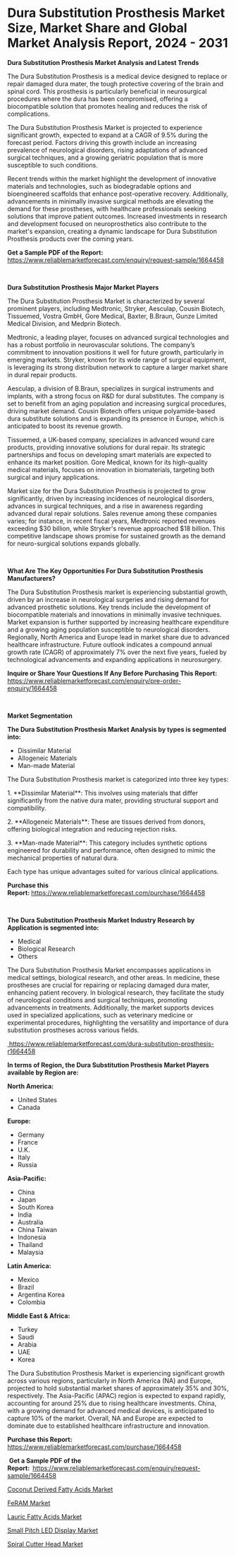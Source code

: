 <p><h1>Dura Substitution Prosthesis Market Size, Market Share and Global Market Analysis Report, 2024 - 2031</h1></p><p><strong>Dura Substitution Prosthesis Market Analysis and Latest Trends</strong></p>
<p><p>The Dura Substitution Prosthesis is a medical device designed to replace or repair damaged dura mater, the tough protective covering of the brain and spinal cord. This prosthesis is particularly beneficial in neurosurgical procedures where the dura has been compromised, offering a biocompatible solution that promotes healing and reduces the risk of complications. </p><p>The Dura Substitution Prosthesis Market is projected to experience significant growth, expected to expand at a CAGR of 9.5% during the forecast period. Factors driving this growth include an increasing prevalence of neurological disorders, rising adaptations of advanced surgical techniques, and a growing geriatric population that is more susceptible to such conditions. </p><p>Recent trends within the market highlight the development of innovative materials and technologies, such as biodegradable options and bioengineered scaffolds that enhance post-operative recovery. Additionally, advancements in minimally invasive surgical methods are elevating the demand for these prostheses, with healthcare professionals seeking solutions that improve patient outcomes. Increased investments in research and development focused on neuroprosthetics also contribute to the market's expansion, creating a dynamic landscape for Dura Substitution Prosthesis products over the coming years.</p></p>
<p><strong>Get a Sample PDF of the Report:&nbsp;</strong> <a href="https://www.reliablemarketforecast.com/enquiry/request-sample/1664458?utm_campaign=1123&utm_medium=2&utm_source=Github&utm_content=ia&utm_term=28092024&utm_id=dura-substitution-prosthesis">https://www.reliablemarketforecast.com/enquiry/request-sample/1664458</a></p>
<p>&nbsp;</p>
<p><strong>Dura Substitution Prosthesis Major Market Players</strong></p>
<p><p>The Dura Substitution Prosthesis Market is characterized by several prominent players, including Medtronic, Stryker, Aesculap, Cousin Biotech, Tissuemed, Vostra GmbH, Gore Medical, Baxter, B.Braun, Gunze Limited Medical Division, and Medprin Biotech. </p><p>Medtronic, a leading player, focuses on advanced surgical technologies and has a robust portfolio in neurovascular solutions. The company’s commitment to innovation positions it well for future growth, particularly in emerging markets. Stryker, known for its wide range of surgical equipment, is leveraging its strong distribution network to capture a larger market share in dural repair products.</p><p>Aesculap, a division of B.Braun, specializes in surgical instruments and implants, with a strong focus on R&D for dural substitutes. The company is set to benefit from an aging population and increasing surgical procedures, driving market demand. Cousin Biotech offers unique polyamide-based dura substitute solutions and is expanding its presence in Europe, which is anticipated to boost its revenue growth.</p><p>Tissuemed, a UK-based company, specializes in advanced wound care products, providing innovative solutions for dural repair. Its strategic partnerships and focus on developing smart materials are expected to enhance its market position. Gore Medical, known for its high-quality medical materials, focuses on innovation in biomaterials, targeting both surgical and injury applications.</p><p>Market size for the Dura Substitution Prosthesis is projected to grow significantly, driven by increasing incidences of neurological disorders, advances in surgical techniques, and a rise in awareness regarding advanced dural repair solutions. Sales revenue among these companies varies; for instance, in recent fiscal years, Medtronic reported revenues exceeding $30 billion, while Stryker's revenue approached $18 billion. This competitive landscape shows promise for sustained growth as the demand for neuro-surgical solutions expands globally.</p></p>
<p>&nbsp;</p>
<p><strong>What Are The Key Opportunities For Dura Substitution Prosthesis Manufacturers?</strong></p>
<p><p>The Dura Substitution Prosthesis market is experiencing substantial growth, driven by an increase in neurological surgeries and rising demand for advanced prosthetic solutions. Key trends include the development of biocompatible materials and innovations in minimally invasive techniques. Market expansion is further supported by increasing healthcare expenditure and a growing aging population susceptible to neurological disorders. Regionally, North America and Europe lead in market share due to advanced healthcare infrastructure. Future outlook indicates a compound annual growth rate (CAGR) of approximately 7% over the next five years, fueled by technological advancements and expanding applications in neurosurgery.</p></p>
<p><strong>Inquire or Share Your Questions If Any Before Purchasing This Report:</strong> <a href="https://www.reliablemarketforecast.com/enquiry/pre-order-enquiry/1664458?utm_campaign=1123&utm_medium=2&utm_source=Github&utm_content=ia&utm_term=28092024&utm_id=dura-substitution-prosthesis">https://www.reliablemarketforecast.com/enquiry/pre-order-enquiry/1664458</a></p>
<p>&nbsp;</p>
<p><strong>Market Segmentation</strong></p>
<p><strong>The Dura Substitution Prosthesis Market Analysis by types is segmented into:</strong></p>
<p><ul><li>Dissimilar Material</li><li>Allogeneic Materials</li><li>Man-made Material</li></ul></p>
<p><p>The Dura Substitution Prosthesis market is categorized into three key types: </p><p>1. **Dissimilar Material**: This involves using materials that differ significantly from the native dura mater, providing structural support and compatibility.</p><p>2. **Allogeneic Materials**: These are tissues derived from donors, offering biological integration and reducing rejection risks.</p><p>3. **Man-made Material**: This category includes synthetic options engineered for durability and performance, often designed to mimic the mechanical properties of natural dura. </p><p>Each type has unique advantages suited for various clinical applications.</p></p>
<p><strong>Purchase this Report:&nbsp;</strong><a href="https://www.reliablemarketforecast.com/purchase/1664458?utm_campaign=1123&utm_medium=2&utm_source=Github&utm_content=ia&utm_term=28092024&utm_id=dura-substitution-prosthesis">https://www.reliablemarketforecast.com/purchase/1664458</a></p>
<p>&nbsp;</p>
<p><strong>The Dura Substitution Prosthesis Market Industry Research by Application is segmented into:</strong></p>
<p><ul><li>Medical</li><li>Biological Research</li><li>Others</li></ul></p>
<p><p>The Dura Substitution Prosthesis Market encompasses applications in medical settings, biological research, and other areas. In medicine, these prostheses are crucial for repairing or replacing damaged dura mater, enhancing patient recovery. In biological research, they facilitate the study of neurological conditions and surgical techniques, promoting advancements in treatments. Additionally, the market supports devices used in specialized applications, such as veterinary medicine or experimental procedures, highlighting the versatility and importance of dura substitution prostheses across various fields.</p></p>
<p><a href="https://www.reliablemarketforecast.com/dura-substitution-prosthesis-r1664458?utm_campaign=1123&utm_medium=2&utm_source=Github&utm_content=ia&utm_term=28092024&utm_id=dura-substitution-prosthesis">&nbsp;https://www.reliablemarketforecast.com/dura-substitution-prosthesis-r1664458</a></p>
<p><strong>In terms of Region, the Dura Substitution Prosthesis Market Players available by Region are:</strong></p>
<p>
    <p> <strong> North America: </strong>
        <ul>
            <li>United States</li>
            <li>Canada</li>
        </ul>
        </p> 
    <p> <strong> Europe: </strong>
        <ul>
            <li>Germany</li>
            <li>France</li>
            <li>U.K.</li>
            <li>Italy</li>
            <li>Russia</li>
        </ul>
        </p> 
    <p> <strong> Asia-Pacific: </strong>
        <ul>
            <li>China</li>
            <li>Japan</li>
            <li>South Korea</li>
            <li>India</li>
            <li>Australia</li>
            <li>China Taiwan</li>
            <li>Indonesia</li>
            <li>Thailand</li>
            <li>Malaysia</li>
        </ul>
        </p> 
    <p> <strong> Latin America: </strong>
        <ul>
            <li>Mexico</li>
            <li>Brazil</li>
            <li>Argentina Korea</li>
            <li>Colombia</li>
        </ul>
        </p> 
    <p> <strong> Middle East & Africa: </strong>
        <ul>
            <li>Turkey</li>
            <li>Saudi</li>
            <li>Arabia</li>
            <li>UAE</li>
            <li>Korea</li>
        </ul>
    </p>
    </p>
<p><p>The Dura Substitution Prosthesis Market is experiencing significant growth across various regions, particularly in North America (NA) and Europe, projected to hold substantial market shares of approximately 35% and 30%, respectively. The Asia-Pacific (APAC) region is expected to expand rapidly, accounting for around 25% due to rising healthcare investments. China, with a growing demand for advanced medical devices, is anticipated to capture 10% of the market. Overall, NA and Europe are expected to dominate due to established healthcare infrastructure and innovation.</p></p>
<p><strong>Purchase this Report: </strong><a href="https://www.reliablemarketforecast.com/purchase/1664458?utm_campaign=1123&utm_medium=2&utm_source=Github&utm_content=ia&utm_term=28092024&utm_id=dura-substitution-prosthesis">https://www.reliablemarketforecast.com/purchase/1664458</a></p>
<p>&nbsp;<strong>Get a Sample PDF of the Report:&nbsp;&nbsp;</strong><a href="https://www.reliablemarketforecast.com/enquiry/request-sample/1664458?utm_campaign=1123&utm_medium=2&utm_source=Github&utm_content=ia&utm_term=28092024&utm_id=dura-substitution-prosthesis">https://www.reliablemarketforecast.com/enquiry/request-sample/1664458</a></p>
<p><strong></strong></p>
<p><p><a href="https://github.com/thoragea8m/Market-Research-Report-List-1/blob/main/coconut-derived-fatty-acids-market.md?utm_campaign=1123&utm_medium=2&utm_source=Github&utm_content=ia&utm_term=28092024&utm_id=dura-substitution-prosthesis">Coconut Derived Fatty Acids Market</a></p><p><a href="https://issuu.com/reportprime-2/docs/feram-market-size-2030.pptx_de9185165cdd44?utm_campaign=1123&utm_medium=2&utm_source=Github&utm_content=ia&utm_term=28092024&utm_id=dura-substitution-prosthesis">FeRAM Market</a></p><p><a href="https://github.com/MegiDuro586/Market-Research-Report-List-1/blob/main/lauric-fatty-acids-market.md?utm_campaign=1123&utm_medium=2&utm_source=Github&utm_content=ia&utm_term=28092024&utm_id=dura-substitution-prosthesis">Lauric Fatty Acids Market</a></p><p><a href="https://issuu.com/reportprime-2/docs/small-pitch-led-display-market-size_7e60a2a47432bd?utm_campaign=1123&utm_medium=2&utm_source=Github&utm_content=ia&utm_term=28092024&utm_id=dura-substitution-prosthesis">Small Pitch LED Display Market</a></p><p><a href="https://www.linkedin.com/pulse/analyzing-key-drivers-spiral-cutter-head-market-trends-orwye?utm_campaign=1123&utm_medium=2&utm_source=Github&utm_content=ia&utm_term=28092024&utm_id=dura-substitution-prosthesis">Spiral Cutter Head Market</a></p></p>